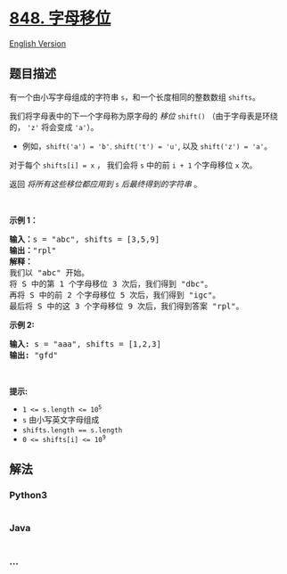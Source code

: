 # [848. 字母移位](https://leetcode.cn/problems/shifting-letters)

[English Version](/solution/0800-0899/0848.Shifting%20Letters/README_EN.md)

## 题目描述

<!-- 这里写题目描述 -->

<p>有一个由小写字母组成的字符串 <code>s</code>，和一个长度相同的整数数组 <code>shifts</code>。</p>

<p>我们将字母表中的下一个字母称为原字母的 <em>移位</em>&nbsp;<code>shift()</code>&nbsp;（由于字母表是环绕的， <code>'z'</code>&nbsp;将会变成&nbsp;<code>'a'</code>）。</p>

<ul>
	<li>例如，<code>shift('a') = 'b'<font color="#333333"><font face="Helvetica Neue, Helvetica, Arial, sans-serif"><span style="font-size:14px"><span style="background-color:#ffffff">,&nbsp;</span></span></font></font></code><code>shift('t') = 'u'</code>,&nbsp;以及&nbsp;<code>shift('z') = 'a'</code>。</li>
</ul>

<p>对于每个&nbsp;<code>shifts[i] = x</code>&nbsp;， 我们会将 <code>s</code>&nbsp;中的前&nbsp;<code>i + 1</code>&nbsp;个字母移位&nbsp;<code>x</code>&nbsp;次。</p>

<p>返回 <em>将所有这些移位都应用到 <code>s</code> 后最终得到的字符串</em> 。</p>

<p>&nbsp;</p>

<p><strong>示例 1：</strong></p>

<pre>
<strong>输入：</strong>s = "abc", shifts = [3,5,9]
<strong>输出：</strong>"rpl"
<strong>解释： </strong>
我们以 "abc" 开始。
将 S 中的第 1 个字母移位 3 次后，我们得到 "dbc"。
再将 S 中的前 2 个字母移位 5 次后，我们得到 "igc"。
最后将 S 中的这 3 个字母移位 9 次后，我们得到答案 "rpl"。
</pre>

<p><strong>示例 2:</strong></p>

<pre>
<strong>输入:</strong> s = "aaa", shifts = [1,2,3]
<strong>输出:</strong> "gfd"
</pre>

<p>&nbsp;</p>

<p><strong>提示:</strong></p>

<ul>
	<li><code>1 &lt;= s.length &lt;= 10<sup>5</sup></code></li>
	<li><code>s</code>&nbsp;由小写英文字母组成</li>
	<li><code>shifts.length == s.length</code></li>
	<li><code>0 &lt;= shifts[i] &lt;= 10<sup>9</sup></code></li>
</ul>
<span style="display:block"><span style="height:0px"><span style="position:absolute">​​​​​​</span></span></span>

## 解法

<!-- 这里可写通用的实现逻辑 -->

<!-- tabs:start -->

### **Python3**

<!-- 这里可写当前语言的特殊实现逻辑 -->

```python

```

### **Java**

<!-- 这里可写当前语言的特殊实现逻辑 -->

```java

```

### **...**

```

```

<!-- tabs:end -->
